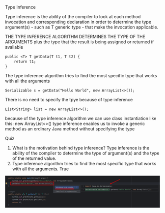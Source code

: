 
Type Inference

Type inference is the ability of the compiler to look at each method invocation and corresponding declaration in
order to determine the type argument(s) - such as T generic type - that make the invocation applicable.

THE TYPE INFERENCE ALGORITHM DETERMINES THE <T> TYPE OF THE ARGUMENTS
plus the type that the result is being assigned or returned if available

    public <T> T getData(T t1, T t2) {
        return t1;
    }

The type inference algorithm tries to find the most specific type that works with all the arguments

    Serializable s = getData("Hello World", new ArrayList<>());

There is no need to specify the tpye because of type inference

    List<String> list = new ArrayList<>();

because of the type inference algorithm we can use class instantiation like this: new ArrayList<>()
type inference enables us to invoke a generic method as an ordinary Java method without specifying the type

Quiz

1. What is the motivation behind type inference?
Type inference is the ability of the compiler to determine the type of argument(s) and the type of the returned value.
2. Type inference algorithm tries to find the most specific type that works with all the arguments. True




![TypeInference.png](TypeInference.png)